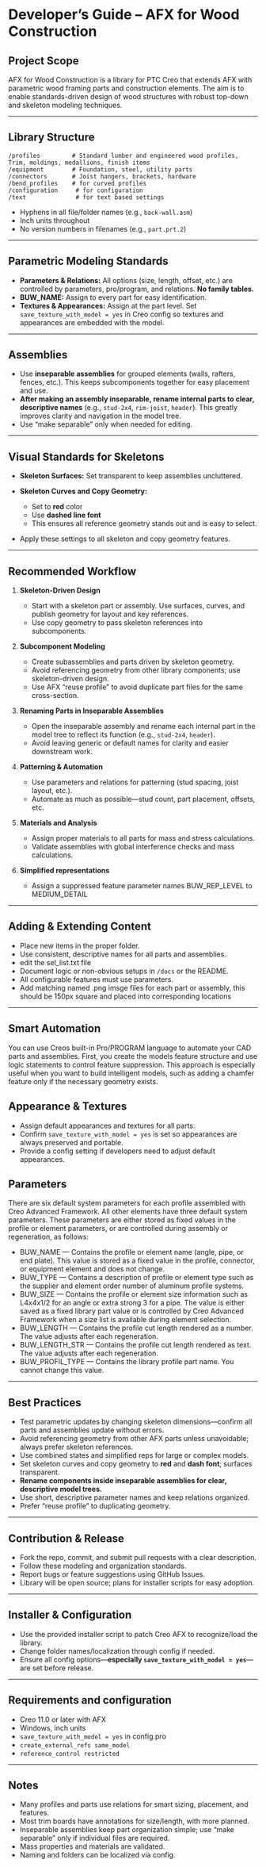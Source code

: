 # Developer’s Guide – AFX for Wood Construction

## Project Scope

AFX for Wood Construction is a library for PTC Creo that extends AFX with parametric wood framing parts and construction elements. The aim is to enable standards-driven design of wood structures with robust top-down and skeleton modeling techniques.

---

## Library Structure

```
/profiles         # Standard lumber and engineered wood profiles, Trim, moldings, medallions, finish items   
/equipment        # Foundation, steel, utility parts  
/connectors       # Joist hangers, brackets, hardware  
/bend_profiles    # for curved profiles  
/configuration     # for configuration 
/text              # for text based settings
```

* Hyphens in all file/folder names (e.g., `back-wall.asm`)
* Inch units throughout
* No version numbers in filenames (e.g., `part.prt.2`)

---

## Parametric Modeling Standards

* **Parameters & Relations:**
  All options (size, length, offset, etc.) are controlled by parameters, pro/program, and relations. **No family tables.**
* **BUW\_NAME:**
  Assign to every part for easy identification.
* **Textures & Appearances:**
  Assign at the part level. Set `save_texture_with_model = yes` in Creo config so textures and appearances are embedded with the model.

---

## Assemblies

* Use **inseparable assemblies** for grouped elements (walls, rafters, fences, etc.). This keeps subcomponents together for easy placement and use.
* **After making an assembly inseparable, rename internal parts to clear, descriptive names** (e.g., `stud-2x4`, `rim-joist`, `header`). This greatly improves clarity and navigation in the model tree.
* Use “make separable” only when needed for editing.

---

## Visual Standards for Skeletons

* **Skeleton Surfaces:** Set transparent to keep assemblies uncluttered.
* **Skeleton Curves and Copy Geometry:**

  * Set to **red** color
  * Use **dashed line font**
  * This ensures all reference geometry stands out and is easy to select.
* Apply these settings to all skeleton and copy geometry features.

---

## Recommended Workflow

1. **Skeleton-Driven Design**

   * Start with a skeleton part or assembly. Use surfaces, curves, and publish geometry for layout and key references.
   * Use copy geometry to pass skeleton references into subcomponents.

2. **Subcomponent Modeling**

   * Create subassemblies and parts driven by skeleton geometry.
   * Avoid referencing geometry from other library components; use skeleton-driven design.
   * Use AFX “reuse profile” to avoid duplicate part files for the same cross-section.

3. **Renaming Parts in Inseparable Assemblies**

   * Open the inseparable assembly and rename each internal part in the model tree to reflect its function (e.g., `stud-2x4`, `header`).
   * Avoid leaving generic or default names for clarity and easier downstream work.

4. **Patterning & Automation**

   * Use parameters and relations for patterning (stud spacing, joist layout, etc.).
   * Automate as much as possible—stud count, part placement, offsets, etc.

5. **Materials and Analysis**

   * Assign proper materials to all parts for mass and stress calculations.
   * Validate assemblies with global interference checks and mass calculations.

6. **Simplified representations**

    * Assign a suppressed feature parameter names BUW_REP_LEVEL to MEDIUM_DETAIL
---

## Adding & Extending Content

* Place new items in the proper folder.
* Use consistent, descriptive names for all parts and assemblies.
* edit the sel_list.txt file
* Document logic or non-obvious setups in `/docs` or the README.
* All configurable features must use parameters.
* Add matching named .png imsge files for each part or assembly, this should be 150px square and placed into corresponding locations 
---

## Smart Automation 

You can use Creos built-in Pro/PROGRAM 
language to automate your CAD parts and 
assemblies. First, you create the models 
feature structure and use logic statements 
to control feature suppression. This 
approach is especially useful when you 
want to build intelligent models, 
such as adding a chamfer feature only 
if the necessary geometry exists.

## Appearance & Textures

* Assign default appearances and textures for all parts.
* Confirm `save_texture_with_model = yes` is set so appearances are always preserved and portable.
* Provide a config setting if developers need to adjust default appearances.


## Parameters 

There are six default system parameters for each profile assembled with Creo Advanced Framework. All other elements have three default system parameters. These parameters are either stored as fixed values in the profile or element parameters, or are controlled during assembly or regeneration, as follows:
* BUW_NAME — Contains the profile or element name (angle, pipe, or end plate). This value is stored as a fixed value in the profile, connector, or equipment element and does not change.
* BUW_TYPE — Contains a description of profile or element type such as the supplier and element order number of aluminum profile systems.
* BUW_SIZE — Contains the profile or element size information such as L4x4x1/2 for an angle or extra strong 3 for a pipe. The value is either saved as a fixed library part value or is controlled by Creo Advanced Framework when a size list is available during element selection.
* BUW_LENGTH — Contains the profile cut length rendered as a number. The value adjusts after each regeneration.
* BUW_LENGTH_STR — Contains the profile cut length rendered as text. The value adjusts after each regeneration.
* BUW_PROFIL_TYPE — Contains the library profile part name. You cannot change this value.

---

## Best Practices

* Test parametric updates by changing skeleton dimensions—confirm all parts and assemblies update without errors.
* Avoid referencing geometry from other AFX parts unless unavoidable; always prefer skeleton references.
* Use combined states and simplified reps for large or complex models.
* Set skeleton curves and copy geometry to **red** and **dash font**; surfaces transparent.
* **Rename components inside inseparable assemblies for clear, descriptive model trees.**
* Use short, descriptive parameter names and keep relations organized.
* Prefer “reuse profile” to duplicating geometry.

---

## Contribution & Release

* Fork the repo, commit, and submit pull requests with a clear description.
* Follow these modeling and organization standards.
* Report bugs or feature suggestions using GitHub Issues.
* Library will be open source; plans for installer scripts for easy adoption.

---

## Installer & Configuration

* Use the provided installer script to patch Creo AFX to recognize/load the library.
* Change folder names/localization through config if needed.
* Ensure all config options—**especially `save_texture_with_model = yes`**—are set before release.

---

## Requirements and configuration 

* Creo 11.0 or later with AFX
* Windows, inch units
* `save_texture_with_model = yes` in config.pro
* `create_external_refs same_model`
* `reference_control restricted`
---

## Notes

* Many profiles and parts use relations for smart sizing, placement, and features.
* Most trim boards have annotations for size/length, with more planned.
* Inseparable assemblies keep part organization simple; use “make separable” only if individual files are required.
* Mass properties and materials are validated.
* Naming and folders can be localized via config.
